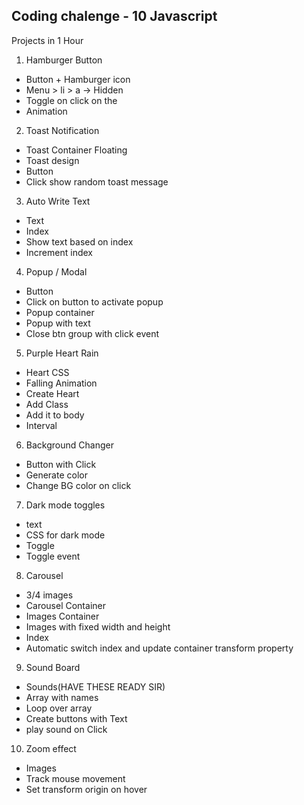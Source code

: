 ## Coding chalenge - 10 Javascript

Projects in 1 Hour

1. Hamburger Button

- Button + Hamburger icon
- Menu > li > a -> Hidden
- Toggle on click on the
- Animation

2. Toast Notification

- Toast Container Floating
- Toast design
- Button
- Click show random toast message

3. Auto Write Text

- Text
- Index
- Show text based on index
- Increment index

4. Popup / Modal

- Button
- Click on button to activate popup
- Popup container
- Popup with text
- Close btn group with click event

5. Purple Heart Rain

- Heart CSS
- Falling Animation
- Create Heart
- Add Class
- Add it to body
- Interval

6. Background Changer

- Button with Click
- Generate color
- Change BG color on click

7. Dark mode toggles

- text
- CSS for dark mode
- Toggle
- Toggle event

8. Carousel

- 3/4 images
- Carousel Container
- Images Container
- Images with fixed width and height
- Index
- Automatic switch index and update container transform property

9. Sound Board

- Sounds(HAVE THESE READY SIR)
- Array with names
- Loop over array
- Create buttons with Text
- play sound on Click

10. Zoom effect

- Images
- Track mouse movement
- Set transform origin on hover
